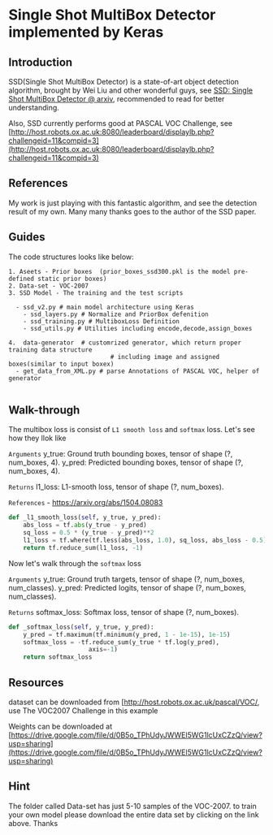 # Single Shot MultiBox Detector implemented by Keras


## Introduction

SSD(Single Shot MultiBox Detector) is a state-of-art object detection algorithm, brought by Wei Liu and other wonderful guys, see [SSD: Single Shot MultiBox Detector @ arxiv](https://arxiv.org/abs/1512.02325), recommended to read for better understanding.

Also, SSD currently performs good at PASCAL VOC Challenge, see [http://host.robots.ox.ac.uk:8080/leaderboard/displaylb.php?challengeid=11&compid=3](http://host.robots.ox.ac.uk:8080/leaderboard/displaylb.php?challengeid=11&compid=3)

## References

My work is just playing with this fantastic algorithm, and see the detection result of my own. Many many thanks goes to the author of the SSD paper. 

## Guides

The code structures looks like below:

```
1. Aseets - Prior boxes  (prior_boxes_ssd300.pkl is the model pre-defined static prior boxes)
2. Data-set - VOC-2007
3. SSD Model - The training and the test scripts 

  - ssd_v2.py # main model architecture using Keras
	- ssd_layers.py # Normalize and PriorBox defenition
	- ssd_training.py # MultiboxLoss Definition
	- ssd_utils.py # Utilities including encode,decode,assign_boxes
  
4.  data-generator  # customrized generator, which return proper training data structure
				            # including image and assigned boxes(similar to input boxex)
  - get_data_from_XML.py # parse Annotations of PASCAL VOC, helper of generator
  
  ```
## Walk-through

The multibox loss is consist of `L1 smooth loss` and `softmax` loss. Let's see how they llok like 

`Arguments`
    y_true: Ground truth bounding boxes,
	tensor of shape (?, num_boxes, 4).
    y_pred: Predicted bounding boxes,
	tensor of shape (?, num_boxes, 4).
	
`Returns`
    l1_loss: L1-smooth loss, tensor of shape (?, num_boxes).
    
`References` - https://arxiv.org/abs/1504.08083

```python
def _l1_smooth_loss(self, y_true, y_pred):
	abs_loss = tf.abs(y_true - y_pred)
	sq_loss = 0.5 * (y_true - y_pred)**2
	l1_loss = tf.where(tf.less(abs_loss, 1.0), sq_loss, abs_loss - 0.5)
	return tf.reduce_sum(l1_loss, -1)
```
Now let's walk through the `softmax` loss

 `Arguments`
    y_true: Ground truth targets,
	tensor of shape (?, num_boxes, num_classes).
    y_pred: Predicted logits,
	tensor of shape (?, num_boxes, num_classes).
	
`Returns`
    softmax_loss: Softmax loss, tensor of shape (?, num_boxes).
    

```python
def _softmax_loss(self, y_true, y_pred):
	y_pred = tf.maximum(tf.minimum(y_pred, 1 - 1e-15), 1e-15)
	softmax_loss = -tf.reduce_sum(y_true * tf.log(y_pred),
				      axis=-1)
	return softmax_loss
```
## Resources

dataset can be downloaded from [http://host.robots.ox.ac.uk/pascal/VOC/, use The VOC2007 Challenge in this example

Weights can be downloaded at [https://drive.google.com/file/d/0B5o_TPhUdyJWWEl5WG1lcUxCZzQ/view?usp=sharing](https://drive.google.com/file/d/0B5o_TPhUdyJWWEl5WG1lcUxCZzQ/view?usp=sharing)


## Hint

The folder called Data-set has just 5-10 samples of the VOC-2007. to train your own model please download the entire data set by clicking on the link above. Thanks 
